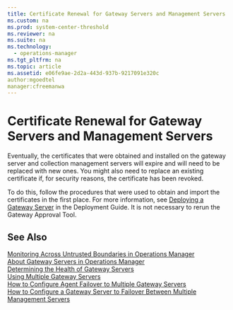 ```yaml
---
title: Certificate Renewal for Gateway Servers and Management Servers
ms.custom: na
ms.prod: system-center-threshold
ms.reviewer: na
ms.suite: na
ms.technology: 
  - operations-manager
ms.tgt_pltfrm: na
ms.topic: article
ms.assetid: e06fe9ae-2d2a-443d-937b-9217091e320c
author:mgoedtel
manager:cfreemanwa
---
```

# Certificate Renewal for Gateway Servers and Management Servers
Eventually, the certificates that were obtained and installed on the gateway server and collection management servers will expire and will need to be replaced with new ones. You might also need to replace an existing certificate if, for security reasons, the certificate has been revoked.  
  
To do this, follow the procedures that were used to obtain and import the certificates in the first place. For more information, see [Deploying a Gateway Server](https://go.microsoft.com/fwlink/p/?LinkId=231391) in the Deployment Guide. It is not necessary to rerun the Gateway Approval Tool.  
  
## See Also  
[Monitoring Across Untrusted Boundaries in Operations Manager](../../om/manage/Monitoring-Across-Untrusted-Boundaries-in-Operations-Manager.md)  
[About Gateway Servers in Operations Manager](../../om/manage/About-Gateway-Servers-in-Operations-Manager.md)  
[Determining the Health of Gateway Servers](../../om/manage/Determining-the-Health-of-Gateway-Servers.md)  
[Using Multiple Gateway Servers](../../om/manage/Using-Multiple-Gateway-Servers.md)  
[How to Configure Agent Failover to Multiple Gateway Servers](../../om/manage/How-to-Configure-Agent-Failover-to-Multiple-Gateway-Servers.md)  
[How to Configure a Gateway Server to Failover Between Multiple Management Servers](../../om/manage/How-to-Configure-a-Gateway-Server-to-Failover-Between-Multiple-Management-Servers.md)  
  
